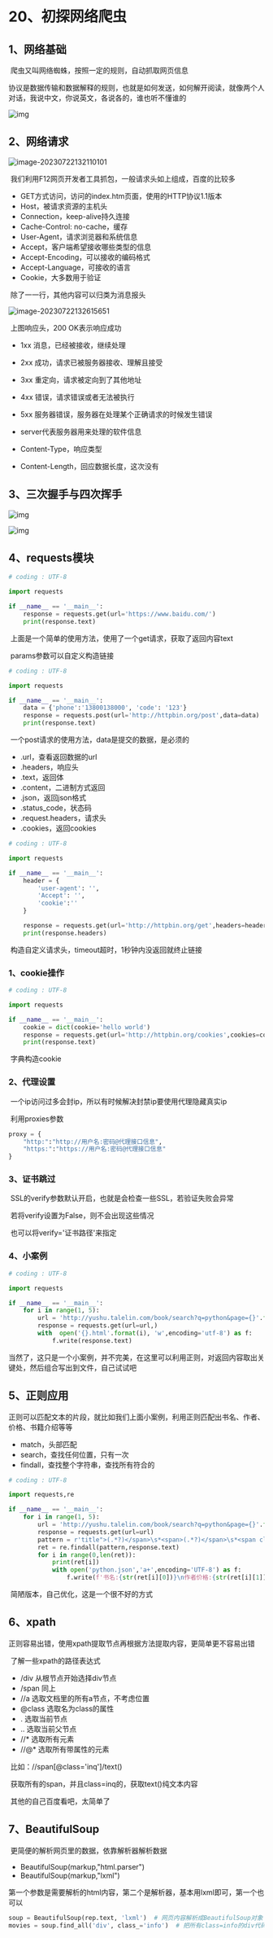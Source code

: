 # 20、初探网络爬虫

## 1、网络基础

​	爬虫又叫网络蜘蛛，按照一定的规则，自动抓取网页信息

​	协议是数据传输和数据解释的规则，也就是如何发送，如何解开阅读，就像两个人对话，我说中文，你说英文，各说各的，谁也听不懂谁的

![img](https://raw.githubusercontent.com/TuiYinMJ/Python-img/master/Python-img/202307221313109.jpeg)



## 2、网络请求

![image-20230722132110101](https://raw.githubusercontent.com/TuiYinMJ/Python-img/master/Python-img/202307221321130.png)

​	我们利用F12网页开发者工具抓包，一般请求头如上组成，百度的比较多

- GET方式访问，访问的index.htm页面，使用的HTTP协议1.1版本
- Host，被请求资源的主机头
- Connection，keep-alive持久连接
- Cache-Control: no-cache，缓存
- User-Agent，请求浏览器和系统信息
- Accept，客户端希望接收哪些类型的信息
- Accept-Encoding，可以接收的编码格式
- Accept-Language，可接收的语言
- Cookie，大多数用于验证

​	除了一一行，其他内容可以归类为消息报头

![image-20230722132615651](https://raw.githubusercontent.com/TuiYinMJ/Python-img/master/Python-img/202307221326685.png)

​	上图响应头，200 OK表示响应成功

- 1xx 消息，已经被接收，继续处理
- 2xx 成功，请求已被服务器接收、理解且接受
- 3xx 重定向，请求被定向到了其他地址
- 4xx 错误，请求错误或者无法被执行
- 5xx 服务器错误，服务器在处理某个正确请求的时候发生错误



- server代表服务器用来处理的软件信息
- Content-Type，响应类型
- Content-Length，回应数据长度，这次没有



## 3、三次握手与四次挥手

![img](https://raw.githubusercontent.com/TuiYinMJ/Python-img/master/Python-img/202307221332050.png)

![img](https://raw.githubusercontent.com/TuiYinMJ/Python-img/master/Python-img/202307221333830.png)



## 4、requests模块

```python
# coding : UTF-8

import requests

if __name__ == '__main__':
    response = requests.get(url='https://www.baidu.com/')
    print(response.text)
```

​	上面是一个简单的使用方法，使用了一个get请求，获取了返回内容text

​	params参数可以自定义构造链接

```python
# coding : UTF-8

import requests

if __name__ == '__main__':
    data = {'phone':'13800138000', 'code': '123'}
    response = requests.post(url='http://httpbin.org/post',data=data)
    print(response.text)
```

​	一个post请求的使用方法，data是提交的数据，是必须的



- .url，查看返回数据的url
- .headers，响应头
- .text，返回体
- .content，二进制方式返回
- .json，返回json格式
- .status_code，状态码
- .request.headers，请求头
- .cookies，返回cookies

```python
# coding : UTF-8

import requests

if __name__ == '__main__':
    header = {
        'user-agent': '',
        'Accept': '',
        'cookie':''
    }

    response = requests.get(url='http://httpbin.org/get',headers=header,timeout=1)
    print(response.headers)
```

​	构造自定义请求头，timeout超时，1秒钟内没返回就终止链接



### 1、cookie操作

```python
# coding : UTF-8

import requests

if __name__ == '__main__':
    cookie = dict(cookie='hello world')
    response = requests.get(url='http://httpbin.org/cookies',cookies=cookie)
    print(response.text)
```

​	字典构造cookie



### 2、代理设置

​	一个ip访问过多会封ip，所以有时候解决封禁ip要使用代理隐藏真实ip

​	利用proxies参数

```python
proxy = {
    "http:":"http://用户名:密码@代理接口信息",
    "https:":"https://用户名:密码@代理接口信息"
}
```



### 3、证书跳过

​	SSL的verify参数默认开启，也就是会检查一些SSL，若验证失败会异常

​	若将verify设置为False，则不会出现这些情况

​	也可以将verify='证书路径'来指定



### 4、小案例

```python
# coding : UTF-8

import requests

if __name__ == '__main__':
    for i in range(1, 5):
        url = 'http://yushu.talelin.com/book/search?q=python&page={}'.format(i)
        response = requests.get(url=url,)
        with  open('{}.html'.format(i), 'w',encoding='utf-8') as f:
            f.write(response.text)
```

​	当然了，这只是一个小案例，并不完美，在这里可以利用正则，对返回内容取出关键处，然后组合写出到文件，自己试试吧



## 5、正则应用

​	正则可以匹配文本的片段，就比如我们上面小案例，利用正则匹配出书名、作者、价格、书籍介绍等等

- match，头部匹配
- search，查找任何位置，只有一次
- findall，查找整个字符串，查找所有符合的

```python
# coding : UTF-8

import requests,re

if __name__ == '__main__':
    for i in range(1, 5):
        url = 'http://yushu.talelin.com/book/search?q=python&page={}'.format(i)
        response = requests.get(url=url)
        pattern = r'title">(.*?)</span>\s*<span>(.*?)</span>\s*<span class="summary">(.*?)</span>'
        ret = re.findall(pattern,response.text)
        for i in range(0,len(ret)):
            print(ret[i])
            with open('python.json','a+',encoding='UTF-8') as f:
                f.write(f'书名:{str(ret[i][0])}\n作者价格:{str(ret[i][1])}\n书本介绍: {str(ret[i][2])}\n\n')
```

​	简陋版本，自己优化，这是一个很不好的方式



## 6、xpath

​	正则容易出错，使用xpath提取节点再根据方法提取内容，更简单更不容易出错

​	了解一些xpath的路径表达式

- /div 从根节点开始选择div节点
- /span 同上
- //a 选取文档里的所有a节点，不考虑位置
- @class 选取名为class的属性
- . 选取当前节点
- .. 选取当前父节点
- //* 选取所有元素
- //@* 选取所有带属性的元素

​	比如：//span[@class='inq']/text()

​	获取所有的span，并且class=inq的，获取text()纯文本内容

​	其他的自己百度看吧，太简单了



## 7、BeautifulSoup

​	更简便的解析网页里的数据，依靠解析器解析数据

- BeautifulSoup(markup,"html.parser")
- BeautifulSoup(markup,"lxml")

​	第一个参数是需要解析的html内容，第二个是解析器，基本用lxml即可，第一个也可以

```python
soup = BeautifulSoup(rep.text, 'lxml')  # 网页内容解析成BeautifulSoup对象
movies = soup.find_all('div', class_='info')  # 把所有class=info的div代码块找出，也就是信息块
```

